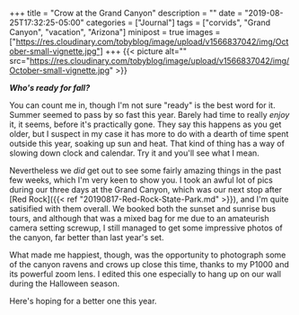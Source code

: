 +++
title = "Crow at the Grand Canyon"
description = ""
date = "2019-08-25T17:32:25-05:00"
categories = ["Journal"]
tags = ["corvids", "Grand Canyon", "vacation", "Arizona"]
minipost = true
images = ["https://res.cloudinary.com/tobyblog/image/upload/v1566837042/img/October-small-vignette.jpg"]
+++
{{< picture alt="" src="https://res.cloudinary.com/tobyblog/image/upload/v1566837042/img/October-small-vignette.jpg" >}}

***Who's ready for fall?***

You can count me in, though I'm not sure "ready" is the best word for it. Summer seemed to pass by so fast this year. Barely had time to really *enjoy* it, it seems, before it's practically gone. They say this happens as you get older, but I suspect in my case it has more to do with a dearth of time spent outside this year, soaking up sun and heat. That kind of thing has a way of slowing down clock and calendar. Try it and you'll see what I mean. 

Nevertheless we *did* get out to see some fairly amazing things in the past few weeks, which I'm very keen to show you. I took an awful lot of pics during our three days at the Grand Canyon, which was our next stop after [Red Rock]({{< ref "20190817-Red-Rock-State-Park.md" >}}), and I'm quite satisified with them overall. We booked both the sunset and sunrise bus tours, and although that was a mixed bag for me due to an amateurish camera setting screwup, I still managed to get some impressive photos of the canyon, far better than last year's set. 

What made me happiest, though, was the opportunity to photograph some of the canyon ravens and crows up close this time, thanks to my P1000 and its powerful zoom lens. I edited this one especially to hang up on our wall during the Halloween season.

Here's hoping for a better one this year.
